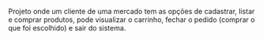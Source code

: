 Projeto onde um cliente de uma mercado tem as opções de cadastrar, listar e comprar produtos, pode visualizar o carrinho, fechar o pedido (comprar o que foi escolhido) e sair do sistema.
